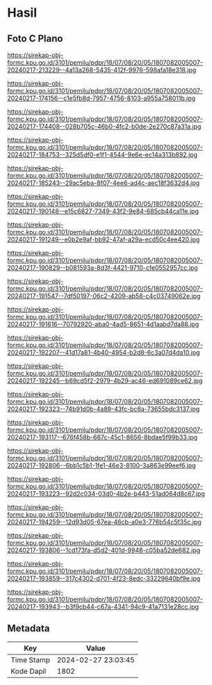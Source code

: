 # Hasil

## Foto C Plano

https://sirekap-obj-formc.kpu.go.id/3101/pemilu/pdpr/18/07/08/20/05/1807082005007-20240217-213229--4a13a268-5435-412f-9976-598afa18e318.jpg

https://sirekap-obj-formc.kpu.go.id/3101/pemilu/pdpr/18/07/08/20/05/1807082005007-20240217-174156--c1e5fb8d-7957-4756-8103-a955a758011b.jpg

https://sirekap-obj-formc.kpu.go.id/3101/pemilu/pdpr/18/07/08/20/05/1807082005007-20240217-174408--028b705c-46b0-4fc2-b0de-2e270c87a31a.jpg

https://sirekap-obj-formc.kpu.go.id/3101/pemilu/pdpr/18/07/08/20/05/1807082005007-20240217-184753--325d5df0-e1f1-4544-9e6e-ec14a313b892.jpg

https://sirekap-obj-formc.kpu.go.id/3101/pemilu/pdpr/18/07/08/20/05/1807082005007-20240217-185243--29ac5eba-8f07-4ee6-ad4c-aec18f3632d4.jpg

https://sirekap-obj-formc.kpu.go.id/3101/pemilu/pdpr/18/07/08/20/05/1807082005007-20240217-190148--e15c6827-7349-43f2-9e84-685cb44ca11e.jpg

https://sirekap-obj-formc.kpu.go.id/3101/pemilu/pdpr/18/07/08/20/05/1807082005007-20240217-191249--e0b2e9af-bb92-47af-a29a-ecd50c4ee420.jpg

https://sirekap-obj-formc.kpu.go.id/3101/pemilu/pdpr/18/07/08/20/05/1807082005007-20240217-190829--b081593a-8d3f-4421-9710-cfe0552957cc.jpg

https://sirekap-obj-formc.kpu.go.id/3101/pemilu/pdpr/18/07/08/20/05/1807082005007-20240217-191547--7df50197-06c2-4209-ab58-c4c03749062e.jpg

https://sirekap-obj-formc.kpu.go.id/3101/pemilu/pdpr/18/07/08/20/05/1807082005007-20240217-191616--70792920-aba0-4ad5-8651-4d1aabd7da88.jpg

https://sirekap-obj-formc.kpu.go.id/3101/pemilu/pdpr/18/07/08/20/05/1807082005007-20240217-192207--41d17a81-4b40-4954-b2d8-6c3a07d4da10.jpg

https://sirekap-obj-formc.kpu.go.id/3101/pemilu/pdpr/18/07/08/20/05/1807082005007-20240217-192245--b69cd5f2-2979-4b29-ac46-ed691089ce62.jpg

https://sirekap-obj-formc.kpu.go.id/3101/pemilu/pdpr/18/07/08/20/05/1807082005007-20240217-192323--74b91d0b-4a89-43fc-bc6a-73655bdc3137.jpg

https://sirekap-obj-formc.kpu.go.id/3101/pemilu/pdpr/18/07/08/20/05/1807082005007-20240217-193117--676f458b-687c-45c1-8656-8bdae5f99b33.jpg

https://sirekap-obj-formc.kpu.go.id/3101/pemilu/pdpr/18/07/08/20/05/1807082005007-20240217-192806--6bb1c5b1-1fe1-46e3-8100-3a863e99eef6.jpg

https://sirekap-obj-formc.kpu.go.id/3101/pemilu/pdpr/18/07/08/20/05/1807082005007-20240217-193223--92d2c034-03d0-4b2e-b443-51ad064d8c67.jpg

https://sirekap-obj-formc.kpu.go.id/3101/pemilu/pdpr/18/07/08/20/05/1807082005007-20240217-194259--12d93d05-67ea-46cb-a0e3-776b54c5f35c.jpg

https://sirekap-obj-formc.kpu.go.id/3101/pemilu/pdpr/18/07/08/20/05/1807082005007-20240217-193806--1cd173fa-d5d2-401d-9948-c05ba52de682.jpg

https://sirekap-obj-formc.kpu.go.id/3101/pemilu/pdpr/18/07/08/20/05/1807082005007-20240217-193859--317c4302-d701-4f23-8edc-33229640bf9e.jpg

https://sirekap-obj-formc.kpu.go.id/3101/pemilu/pdpr/18/07/08/20/05/1807082005007-20240217-193943--b3f9cb44-c67a-4341-94c9-41a7131e28cc.jpg


## Metadata

| Key        | Value               |
| ---------- | ------------------- |
| Time Stamp | 2024-02-27 23:03:45 |
| Kode Dapil | 1802                |



